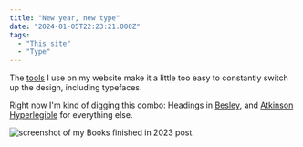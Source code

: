 ```yaml
---
title: "New year, new type"
date: "2024-01-05T22:23:21.000Z"
tags: 
  - "This site"
  - "Type"
---
```


The [tools](/posts/2023-wp-plugin-inventory.html) I use on my website make it a little too easy to constantly switch up the design, including typefaces.

Right now I'm kind of digging this combo: Headings in [Besley](https://indestructibletype.com/Besley.html), and [Atkinson Hyperlegible](https://brailleinstitute.org/freefont) for everything else.

![screenshot of my Books finished in 2023 post.](/img/note-images/blog-design-jan-2024-1024x763.png)
